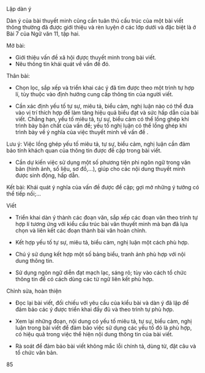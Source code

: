 Lập dàn ý

Dàn ý của bài thuyết minh cũng cần tuân thủ cấu trúc của một bài viết thông thường đã được giới thiệu và rèn luyện ở các lớp dưới và đặc biệt là ở Bài 7 của Ngữ văn 11, tập hai.

Mở bài:
- Giới thiệu vấn đề xã hội được thuyết minh trong bài viết.
- Nêu thông tin khái quát về vấn đề đó.

Thân bài:
- Chọn lọc, sắp xếp và triển khai các ý đã tìm được theo một trình tự hợp lí, tùy thuộc vào định hướng cung cấp thông tin của người viết.

- Cần xác định yếu tố tự sự, miêu tả, biểu cảm, nghị luận nào có thể đưa vào vị trí thích hợp để làm tăng hiệu quả biểu đạt và sức hấp dẫn của bài viết. Chẳng hạn, yếu tố miêu tả, tự sự, biểu cảm có thể lồng ghép khi trình bày bản chất của vấn đề; yếu tố nghị luận có thể lồng ghép khi trình bày về ý nghĩa của việc thuyết minh về vấn đề .

Lưu ý: Việc lồng ghép yếu tố miêu tả, tự sự, biểu cảm, nghị luận cần đảm bảo tính khách quan của thông tin được đề cập trong bài viết.

- Cần dự kiến việc sử dụng một số phương tiện phi ngôn ngữ trong văn bản (hình ảnh, số liệu, sơ đồ,...), giúp cho các nội dung thuyết minh được sinh động, hấp dẫn.

Kết bài: Khái quát ý nghĩa của vấn đề được đề cập; gợi mở những ý tưởng có thể tiếp nối;...

Viết

- Triển khai dàn ý thành các đoạn văn, sắp xếp các đoạn văn theo trình tự hợp lí tương ứng với kiểu cấu trúc bài văn thuyết minh mà bạn đã lựa chọn và liên kết các đoạn thành bài văn hoàn chỉnh.

- Kết hợp yếu tố tự sự, miêu tả, biểu cảm, nghị luận một cách phù hợp.

- Chú ý sử dụng kết hợp một số bảng biểu, tranh ảnh phù hợp với nội dung thông tin.

- Sử dụng ngôn ngữ diễn đạt mạch lạc, sáng rõ; tùy vào cách tổ chức thông tin để có cách dùng các từ ngữ liên kết phù hợp.

Chỉnh sửa, hoàn thiện

- Đọc lại bài viết, đối chiếu với yêu cầu của kiểu bài và dàn ý đã lập để đảm bảo các ý được triển khai đầy đủ và theo trình tự phù hợp.

- Xem lại những đoạn, nội dung có yếu tố miêu tả, tự sự, biểu cảm, nghị luận trong bài viết để đảm bảo việc sử dụng các yếu tố đó là phù hợp, có hiệu quả trong việc thể hiện nội dung thông tin của bài viết.

- Rà soát để đảm bảo bài viết không mắc lỗi chính tả, dùng từ, đặt câu và tổ chức văn bản.

85